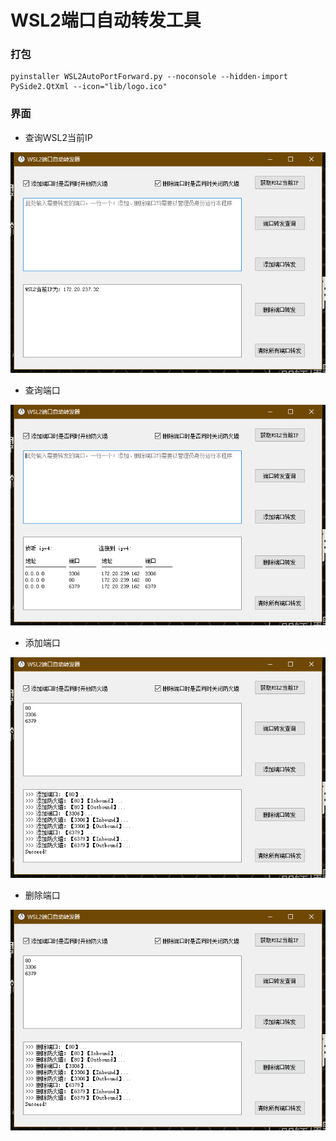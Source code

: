 # WSL2端口自动转发工具

### 打包

```
pyinstaller WSL2AutoPortForward.py --noconsole --hidden-import PySide2.QtXml --icon="lib/logo.ico"
```

### 界面

+ 查询WSL2当前IP

![查询WSL2当前IP](./src/lib/images/4.png)

+ 查询端口

![查询端口](./src/lib/images/2.png)

+ 添加端口

![添加端口](./src/lib/images/1.png)

+ 删除端口

![删除端口](./src/lib/images/3.png)
